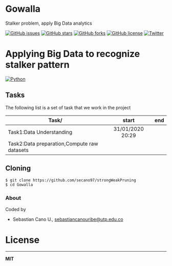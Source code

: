 # Gowalla
Stalker problem, apply Big Data analytics

[![GitHub issues](https://img.shields.io/github/issues/h3ct0rjs/cliente-servidor.svg)](https://github.com/secano97/strongWeakPruning)
[![GitHub stars](https://img.shields.io/github/stars/h3ct0rjs/cliente-servidor.svg)](https://github.com/secano97/strongWeakPruning)
[![GitHub forks](https://img.shields.io/github/forks/h3ct0rjs/cliente-servidor.svg)](https://github.com/secano97/strongWeakPruning)
[![GitHub license](https://img.shields.io/github/license/h3ct0rjs/cliente-servidor.svg)](https://github.com/secano97/strongWeakPruning)
[![Twitter](https://img.shields.io/twitter/url/https/github.com/h3ct0rjs/cliente-servidor.svg?style=social)](https://github.com/secano97/strongWeakPruning)

# Applying Big Data to recognize stalker pattern 
[![Python](https://www.python.org/static/community_logos/python-powered-w-100x40.png)](https://www.python.org/)

## Tasks
The following list is a set of task that we work in the project

| Task/   |      start     |  end |
|----------|:-------------:|------:|
| Task1:Data Understanding |  31/01/2020 20:29 | |
| Task2:Data preparation,Compute raw datasets |  | 


## Cloning
```bash
$ git clone https://github.com/secano97/strongWeakPruning
$ cd Gowalla
```
### About 
Coded by
* Sebastian Cano U., sebastiancanouribe@utp.edu.co

# License
----
**MIT**

